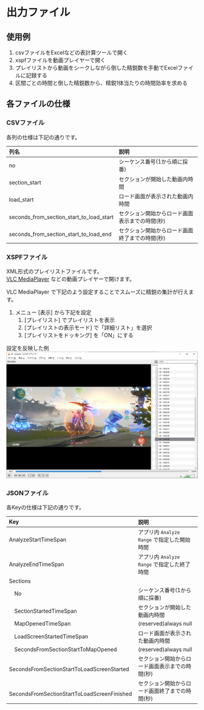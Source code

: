 # 出力ファイル

## 使用例

1. csvファイルをExcelなどの表計算ツールで開く
1. xspfファイルを動画プレイヤーで開く
1. プレイリストから動画をシークしながら倒した精鋭数を手動でExcelファイルに記録する
1. 区間ごとの時間と倒した精鋭数から、精鋭1体当たりの時間効率を求める

## 各ファイルの仕様

### CSVファイル

各列の仕様は下記の通りです。  
 
|列名|説明|
|:-|:-|
|no|シーケンス番号(1から順に採番)|
|section_start|セクションが開始した動画内時間|
|load_start|ロード画面が表示された動画内時間|
|seconds_from_section_start_to_load_start|セクション開始からロード画面表示までの時間(秒)|
|seconds_from_section_start_to_load_end|セクション開始からロード画面終了までの時間(秒)|

### XSPFファイル

XML形式のプレイリストファイルです。  
[VLC MediaPlayer](https://www.videolan.org/vlc/) などの動画プレイヤーで開けます。  

VLC MediaPlayer で下記のよう設定することでスムーズに精鋭の集計が行えます。  

1. メニュー [表示] から下記を設定
    1. [プレイリスト] でプレイリストを表示
    1. [プレイリストの表示モード] で「詳細リスト」を選択
    1. [プレイリストをドッキング] を「ON」にする

設定を反映した例
![](./img/xspf_usage.png)

### JSONファイル

各Keyの仕様は下記の通りです。  

|Key|説明|
|:-|:-|
|AnalyzeStartTimeSpan|アプリ内 `Analyze Range` で指定した開始時間|
|AnalyzeEndTimeSpan|アプリ内 `Analyze Range` で指定した終了時間|
|Sections||
|　No|シーケンス番号(1から順に採番)|
|　SectionStartedTimeSpan|セクションが開始した動画内時間|
|　MapOpenedTimeSpan|(reserved)always null|
|　LoadScreenStartedTimeSpan|ロード画面が表示された動画内時間|
|　SecondsFromSectionStartToMapOpened|(reserved)always null|
|　SecondsFromSectionStartToLoadScreenStarted|セクション開始からロード画面表示までの時間(秒)|
|　SecondsFromSectionStartToLoadScreenFinished|セクション開始からロード画面終了までの時間(秒)|
